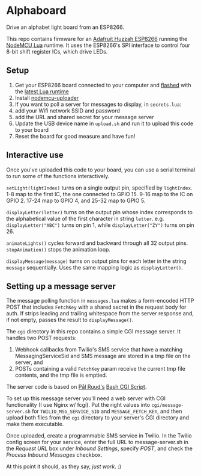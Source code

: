 # Alphaboard

Drive an alphabet light board from an ESP8266.

This repo contains firmware for an [Adafruit Huzzah ESP8266](https://www.adafruit.com/product/2471) 
running the [NodeMCU Lua](https://learn.adafruit.com/adafruit-huzzah-esp8266-breakout/using-nodemcu-lua) runtime. 
It uses the ESP8266's SPI interface to control four 8-bit shift register ICs, which drive LEDs.

## Setup

1. Get your ESP8266 board connected to your computer and
[flashed](https://nodemcu.readthedocs.io/en/latest/en/flash/) with the
[latest Lua runtime](https://nodemcu-build.com/index.php)
1. Install [nodemcu-uploader](https://github.com/kmpm/nodemcu-uploader)
1. If you want to poll a server for messages to display, in `secrets.lua`:
  1. add your Wifi network SSID and password
  1. add the URL and shared secret for your message server
1. Update the USB device name in `upload.sh` and run it to upload this code to your board
1. Reset the board for good measure and have fun!

## Interactive use

Once you've uploaded this code to your board, you can use a serial terminal to
run some of the functions interactively.

`setLight(lightIndex)` turns on a single output pin, specified by `lightIndex`.
1-8 map to the first IC, the one connected to GPIO 15. 9-16 map to the IC on GPIO 2. 17-24 map to GPIO 4, and 25-32 map to GPIO 5.

`displayLetter(letter)` turns on the output pin whose index corresponds to the alphabetical value
of the first character in string `letter`. e.g. `displayLetter("ABC")` turns on pin 1,
while `displayLetter("ZY")` turns on pin 26.

`animateLights()` cycles forward and backward through all 32 output pins. `stopAnimation()` stops the animation loop.

`displayMessage(message)` turns on output pins for each letter in the string `message` sequentially. Uses the same mapping logic as  `displayLetter()`.


## Setting up a message server

The message polling function in `messages.lua` makes a form-encoded HTTP POST that includes `FetchKey` with a shared secret in the request body for auth. If strips leading and trailing whitespace from the server response and, if not empty, passes the result to `displayMessage()`.

The `cgi` directory in this repo contains a simple CGI message server. It handles two POST requests:

1. Webhook callbacks from Twilio's SMS service that have a matching MessagingServiceSid and SMS message are stored in a tmp file on the server, and
1. POSTs containing a valid `FetchKey` param receive the current tmp file contents, and the tmp file is emptied.

The server code is based on [Pål Ruud's](https://github.com/ruudud) [Bash CGI Script](https://github.com/ruudud/cgi).

To set up this message server you'll need a web server with CGI functionality (I use Nginx w/ fcgi). Put the right values into `cgi/message-server.sh` for `TWILIO_MSG_SERVICE_SID` and `MESSAGE_FETCH_KEY`, and then upload both files from the `cgi` directory to your server's CGI directory and make them executable. 

Once uploaded, create a programmable SMS service in Twilio. In the Twilio config screen for your service, enter the full URL to message-server.sh in the *Request URL* box under *Inbound Settings*, specify *POST*, and check the *Process Inbound Messages* checkbox.

At this point it should, as they say, _just work_. :)

